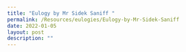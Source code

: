 ```yaml
---
title: "Eulogy by Mr Sidek Saniff "
permalink: /Resources/eulogies/Eulogy-by-Mr-Sidek-Saniff
date: 2022-01-05
layout: post
description: ""
---
```

